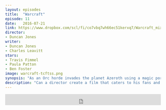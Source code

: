 ```yaml
---
layout: episodes
title:  "Warcraft"
episode: 11
date:   2016-07-21
link: https://www.dropbox.com/scl/fi/co7vbq7wh66ec51kerxq7/Warcraft_mixdown2.mp3?rlkey=vpp13ia8f5b3mkdi13paf8yrw&dl=0
director: 
- Duncan Jones
writer:
- Duncan Jones
- Charles Leavitt
stars: 
- Travis Fimmel
- Paula Patton
- Ben Foster
image: warcraft-tcftss.png
synopsis: "As an Orc horde invades the planet Azeroth using a magic portal, a few human heroes and dissenting Orcs must attempt to stop the true evil behind this war."
description: "Can a director create a film that caters to his fans and the common cinema goer. Duncan Jones certainly tries to accomplish this with Warcraft.  Josh and Damian talk about the film, how video games are a tough thing to import into different mediums and what we would change in the film to tighten it up. "
---
```


<iframe frameborder='0' height='36px' scrolling='no' seamless src='https://www.dropbox.com/scl/fi/co7vbq7wh66ec51kerxq7/Warcraft_mixdown2.mp3?rlkey=vpp13ia8f5b3mkdi13paf8yrw&dl=0' width='100%'></iframe>